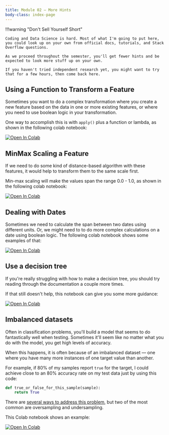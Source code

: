 ```yaml
---
title: Module 02 — More Hints
body-class: index-page
---
```


!!!warning "Don't Sell Yourself Short"

	Coding and Data Science is hard. Most of what I'm going to put here, you could look up on your own from official docs, tutorials, and Stack Overflow questions. 

	As we proceed throughout the semester, you'll get fewer hints and be expected to look more stuff up on your own.

	If you haven't tried independent research yet, you might want to try that for a few hours, then come back here.


## Using a Function to Transform a Feature

Sometimes you want to do a complex transformation where you create a new feature based on the data in one or more existing features, or where you need to use boolean logic in your transformation. 

One way to accomplish this is with `apply()` plus a function or lambda, as shown in the following colab notebook:

[![Open In Colab](https://colab.research.google.com/assets/colab-badge.svg)](https://colab.research.google.com/github/lfalin/cse450-course/blob/master/notebooks/hint_functions.ipynb)


## MinMax Scaling a Feature
If we need to do some kind of distance-based algorithm with these features, it would help to transform them to the same scale first.

Min-max scaling will make the values span the range 0.0 - 1.0, as shown in the following colab notebook:

[![Open In Colab](https://colab.research.google.com/assets/colab-badge.svg)](https://colab.research.google.com/github/lfalin/cse450-course/blob/master/notebooks/hint_scaling.ipynb)


## Dealing with Dates
Sometimes we need to calculate the span between two dates using different units. Or, we might need to to do more complex calculations on a date using boolean logic. The following colab notebook shows some examples of that:

[![Open In Colab](https://colab.research.google.com/assets/colab-badge.svg)](https://colab.research.google.com/github/lfalin/cse450-course/blob/master/notebooks/hint_dates.ipynb)


## Use a decision tree

If you're really struggling with how to make a decision tree, you should try reading through the documentation a couple more times.

If that still doesn't help, this notebook can give you some more guidance:

[![Open In Colab](https://colab.research.google.com/assets/colab-badge.svg)](https://colab.research.google.com/github/lfalin/cse450-course/blob/master/notebooks/hint_decisiontrees.ipynb)

## Imbalanced datasets

Often in classification problems, you'll build a model that seems to do fantastically well when testing. Sometimes it'll seem like no matter what you do with the model, you get high levels of accuracy.

When this happens, it is often because of an imbalanced dataset — one where you have many more instances of one target value than another.

For example, if 80% of my samples report `true` for the target, I could achieve close to an 80% accuracy rate on my test data just by using this code:

```python
def true_or_false_for_this_sample(sample):
	return True
```

There are [several ways to address this problem](https://stats.stackexchange.com/questions/28029/training-a-decision-tree-against-unbalanced-data), but two of the most common are oversampling and undersampling.

This Colab notebook shows an example:

[![Open In Colab](https://colab.research.google.com/assets/colab-badge.svg)](https://colab.research.google.com/github/lfalin/cse450-course/blob/master/notebooks/hint_imbalanced.ipynb)
